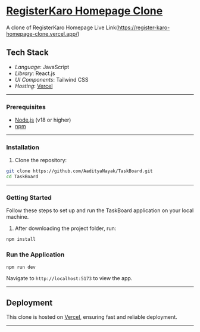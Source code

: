 # [RegisterKaro Homepage Clone](https://register-karo-homepage-clone.vercel.app/)

A clone of RegisterKaro Homepage
Live Link(https://register-karo-homepage-clone.vercel.app/)

## Tech Stack

- *Language*: JavaScript
- *Library*: React.js
- *UI Components*: Tailwind CSS
- *Hosting*: [Vercel](https://vercel.com/)

---

### Prerequisites

- [Node.js](https://nodejs.org/) (v18 or higher)
- [npm](https://www.npmjs.com/)

---

### Installation

1. Clone the repository:

```bash
git clone https://github.com/AadityaNayak/TaskBoard.git
cd TaskBoard
```

---

### Getting Started

Follow these steps to set up and run the TaskBoard application on your local machine.

1. After downloading the project folder, run:

```bash
npm install
```

### Run the Application

```bash
npm run dev
```

Navigate to `http://localhost:5173` to view the app.

---

## Deployment

This clone is hosted on [Vercel](https://register-karo-homepage-clone.vercel.app/), ensuring fast and reliable deployment.

---

